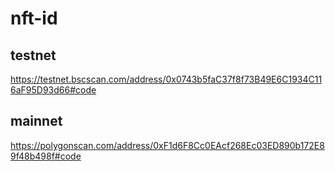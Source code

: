 # nft-id

## testnet
https://testnet.bscscan.com/address/0x0743b5faC37f8f73B49E6C1934C116aF95D93d66#code

## mainnet
https://polygonscan.com/address/0xF1d6F8Cc0EAcf268Ec03ED890b172E89f48b498f#code